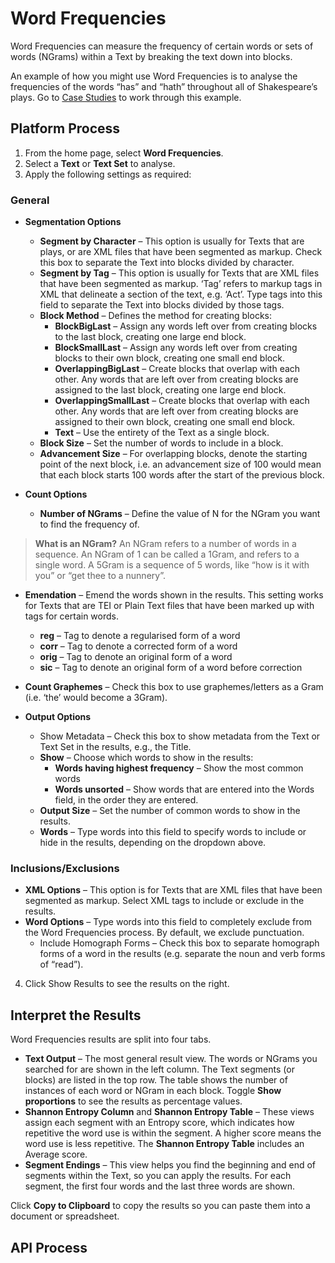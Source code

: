 # Word Frequencies

Word Frequencies can measure the frequency of certain words or sets of words (NGrams) within a Text by breaking the text down into blocks.

An example of how you might use Word Frequencies is to analyse the frequencies of the words “has” and “hath” throughout all of Shakespeare’s plays. Go to [Case Studies](https://systemik-solutions.github.io/sia_site/6.%20Case%20Studies/Case%203.html#case-3) to work through this example.

## Platform Process

1.	From the home page, select **Word Frequencies**.
2.	Select a **Text** or **Text Set** to analyse.
3.	Apply the following settings as required:

### General

- **Segmentation Options**
   - **Segment by Character** – This option is usually for Texts that are plays, or are XML files that have been segmented as markup. Check this box to separate the Text into blocks divided by character.
   - **Segment by Tag** – This option is usually for Texts that are XML files that have been segmented as markup. ‘Tag’ refers to markup tags in XML that delineate a section of the text, e.g. ‘Act’. Type tags into this field to separate the Text into blocks divided by those tags.
   - **Block Method** – Defines the method for creating blocks:
      - **BlockBigLast** – Assign any words left over from creating blocks to the last block, creating one large end block.
      - **BlockSmallLast** – Assign any words left over from creating blocks to their own block, creating one small end block.
      - **OverlappingBigLast** – Create blocks that overlap with each other. Any words that are left over from creating blocks are assigned to the last block, creating one large end block.
      - **OverlappingSmallLast** – Create blocks that overlap with each other. Any words that are left over from creating blocks are assigned to their own block, creating one small end block.
      - **Text** – Use the entirety of the Text as a single block.
   - **Block Size** – Set the number of words to include in a block.
   - **Advancement Size** – For overlapping blocks, denote the starting point of the next block, i.e. an advancement size of 100 would mean that each block starts 100 words after the start of the previous block.

- **Count Options**
   - **Number of NGrams** – Define the value of N for the NGram you want to find the frequency of.

> **What is an NGram?** An NGram refers to a number of words in a sequence. An NGram of 1 can be called a 1Gram, and refers to a single word. A 5Gram is a sequence of 5 words, like “how is it with you” or “get thee to a nunnery”.

   - **Emendation** – Emend the words shown in the results. This setting works for Texts that are TEI or Plain Text files that have been marked up with tags for certain words.
      - **reg** – Tag to denote a regularised form of a word
      - **corr** – Tag to denote a corrected form of a word
      - **orig** – Tag to denote an original form of a word
      - **sic** – Tag to denote an original form of a word before correction
   - **Count Graphemes** – Check this box to use graphemes/letters as a Gram (i.e. ‘the’ would become a 3Gram).

- **Output Options**
   - Show Metadata – Check this box to show metadata from the Text or Text Set in the results, e.g., the Title.
   - **Show** – Choose which words to show in the results:
      - **Words having highest frequency** – Show the most common words
      - **Words unsorted** – Show words that are entered into the Words field, in the order they are entered.
   - **Output Size** – Set the number of common words to show in the results.
   - **Words** – Type words into this field to specify words to include or hide in the results, depending on the dropdown above.

### Inclusions/Exclusions

- **XML Options** – This option is for Texts that are XML files that have been segmented as markup. Select XML tags to include or exclude in the results.
- **Word Options** – Type words into this field to completely exclude from the Word Frequencies process. By default, we exclude punctuation.
   - Include Homograph Forms – Check this box to separate homograph forms of a word in the results (e.g. separate the noun and verb forms of “read”).

4.	Click Show Results to see the results on the right.

## Interpret the Results

Word Frequencies results are split into four tabs.

- **Text Output** – The most general result view. The words or NGrams you searched for are shown in the left column. The Text segments (or blocks) are listed in the top row. The table shows the number of instances of each word or NGram in each block. Toggle **Show proportions** to see the results as percentage values.
- **Shannon Entropy Column** and **Shannon Entropy Table** – These views assign each segment with an Entropy score, which indicates how repetitive the word use is within the segment. A higher score means the word use is less repetitive. The **Shannon Entropy Table** includes an Average score.
- **Segment Endings** – This view helps you find the beginning and end of segments within the Text, so you can apply the results. For each segment, the first four words and the last three words are shown.

Click **Copy to Clipboard** to copy the results so you can paste them into a document or spreadsheet.

## API Process 
